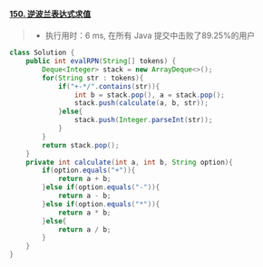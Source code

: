 #### [150. 逆波兰表达式求值](https://leetcode-cn.com/problems/evaluate-reverse-polish-notation/)

> - 执行用时：6 ms, 在所有 Java 提交中击败了89.25%的用户

```java
class Solution {
    public int evalRPN(String[] tokens) {
        Deque<Integer> stack = new ArrayDeque<>();
        for(String str : tokens){
            if("+-*/".contains(str)){
                int b = stack.pop(), a = stack.pop();
                stack.push(calculate(a, b, str));
            }else{
                stack.push(Integer.parseInt(str));
            }
        }
        return stack.pop();
    }
    private int calculate(int a, int b, String option){
        if(option.equals("+")){
            return a + b;
        }else if(option.equals("-")){
            return a - b;
        }else if(option.equals("*")){
            return a * b;
        }else{
            return a / b;
        }
    }
}
```

